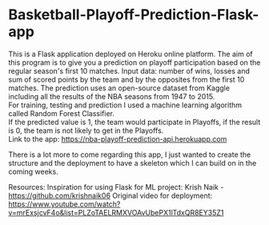 # Basketball-Playoff-Prediction-Flask-app  
This is a Flask application deployed on Heroku online platform.  The aim of this program is to give you a prediction on playoff participation based on the regular season's first 10 matches. 
Input data: number of wins, losses and sum of scored points by the team and by the opposites from the first 10 matches.
The prediction uses an open-source dataset from Kaggle including all the results of the NBA seasons from 1947 to 2015.  
For training, testing and prediction I used a machine learning algorithm called Random Forest Classifier.  
If the predicted value is 1, the team would participate in Playoffs, if the result is 0, the team is not likely to get in the Playoffs.  
Link to the app: https://nba-playoff-prediction-api.herokuapp.com
  
  There is a lot more to come regarding this app, I just wanted to create the structure and the deployment to have a skeleton which I can build on in the coming weeks.

Resources:
Inspiration for using Flask for ML project: Krish Naik - https://github.com/krishnaik06
Original video for deployment: https://www.youtube.com/watch?v=mrExsjcvF4o&list=PLZoTAELRMXVOAvUbePX1lTdxQR8EY35Z1
